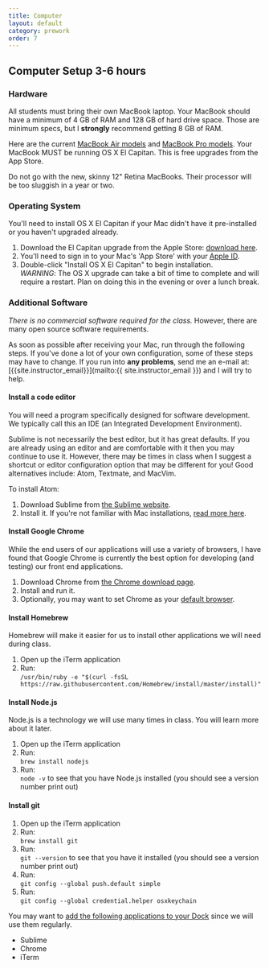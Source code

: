 ```yaml
---
title: Computer
layout: default
category: prework
order: 7
---
```


## Computer Setup <time class='estimate'>3-6 hours</time>

### Hardware

All students must bring their own MacBook laptop. Your MacBook should have a minimum of 4 GB of RAM and 128 GB of hard drive space. Those are minimum specs, but I **strongly** recommend getting 8 GB of RAM.

Here are the current [MacBook Air models](http://www.apple.com/macbook-air/specs.html) and [MacBook Pro models](http://www.apple.com/macbook-pro/specs-retina/). Your MacBook MUST be running OS X El Capitan. This is free upgrades from the App Store.

Do not go with the new, skinny 12" Retina MacBooks. Their processor will be too sluggish in a year or two.

### Operating System

You'll need to install OS X El Capitan if your Mac didn't have it pre-installed or you haven't upgraded already.

1.  Download the El Capitan upgrade from the Apple Store: [download here](https://itunes.apple.com/us/app/os-x-el-capitan/id1018109117?mt=12).
2.  You'll need to sign in to your Mac's 'App Store' with your [Apple ID](https://appleid.apple.com/).
3.  Double-click "Install OS X El Capitan" to begin installation.  
*WARNING*: The OS X upgrade can take a bit of time to complete and will require a restart. Plan on doing this in the evening or over a lunch break.

### Additional Software

_There is no commercial software required for the class._ However, there are many open source software requirements.

As soon as possible after receiving your Mac, run through the following steps. If you've done a lot of your own configuration, some of these steps may have to change. If you run into **any problems**, send me an e-mail at: [{{site.instructor_email}}](mailto:{{ site.instructor_email }}) and I will try to help.

#### Install a code editor

You will need a program specifically designed for software development. We typically call this an IDE (an Integrated Development Environment).

Sublime is not necessarily the best editor, but it has great defaults. If you are already using an editor and are comfortable with it then you may continue to use it. However, there may be times in class when I suggest a shortcut or editor configuration option that may be different for you! Good alternatives include: Atom, Textmate, and MacVim.

To install Atom:

  1. Download Sublime from [the Sublime website](https://www.sublimetext.com).
  1. Install it. If you're not familiar with Mac installations, [read more here](http://www.howtogeek.com/177619/how-to-install-applications-on-a-mac-everything-you-need-to-know/).

#### Install Google Chrome

While the end users of our applications will use a variety of browsers, I have found that Google Chrome is currently the best option for developing (and testing) our front end applications.

  1. Download Chrome from [the Chrome download page](https://www.google.com/intl/en/chrome/browser/).
  1. Install and run it.
  1. Optionally, you may want to set Chrome as your [default browser](https://support.google.com/chrome/answer/95417?hl=en).

#### Install Homebrew

Homebrew will make it easier for us to install other applications we will need during class.

  1. Open up the iTerm application
  1. Run:  
  `/usr/bin/ruby -e "$(curl -fsSL https://raw.githubusercontent.com/Homebrew/install/master/install)"`

#### Install Node.js

Node.js is a technology we will use many times in class. You will learn more about it later.

  1. Open up the iTerm application
  1. Run:  
  `brew install nodejs`
  1. Run:  
  `node -v` to see that you have Node.js installed (you should see a version number print out)

#### Install git

  1. Open up the iTerm application
  1. Run:  
  `brew install git`
  1. Run:  
  `git --version` to see that you have it installed (you should see a version number print out)
  1. Run:  
  `git config --global push.default simple`
  1. Run:  
  `git config --global credential.helper osxkeychain`

You may want to [add the following applications to your Dock](https://support.apple.com/en-us/HT201730) since we will use them regularly.

  * Sublime
  * Chrome
  * iTerm
